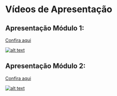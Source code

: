 # Vídeos de Apresentação

 
## Apresentação Módulo 1: 
[Confira aqui](https://youtu.be/Y5kcVJl0uLo)



[![alt text](/2024.2-D-D-classico/imagens/image.png)](https://youtu.be/Y5kcVJl0uLo)


## Apresentação Módulo 2: 
[Confira aqui](https://www.youtube.com/watch?v=aocuJB2_5ZU)


[![alt text](/2024.2-D-D-classico/imagens/image2.png)](https://www.youtube.com/watch?v=aocuJB2_5ZU)
